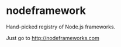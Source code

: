 nodeframework
=============

Hand-picked registry of Node.js frameworks.

Just go to <http://nodeframeworks.com>
